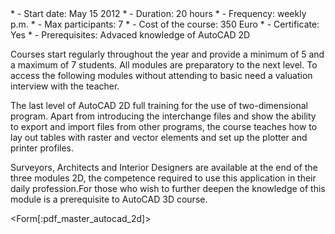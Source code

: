 <div id='aside'>
* - Start date: May 15 2012
* - Duration: 20 hours
* - Frequency: weekly p.m.
* - Max participants: 7
* - Cost of the course: 350 Euro
* - Certificate: Yes
* - Prerequisites: Advaced knowledge of AutoCAD 2D

Courses start regularly throughout the year and provide a minimum of 5 and a maximum of 7 students. All modules are preparatory to the next level. To access the following modules without attending to basic need a valuation interview with the teacher.
</div>

The last level of AutoCAD 2D full training for the use of two-dimensional program. Apart from introducing the interchange files and show the ability to export and import files from other programs, the course teaches how to lay out tables with raster and vector elements and set up the plotter and printer profiles.

Surveyors, Architects and Interior Designers are available at the end of the three modules 2D, the competence required to use this application in their daily profession.For those who wish to further deepen the knowledge of this module is a prerequisite to AutoCAD 3D course.

<Form[:pdf_master_autocad_2d]>